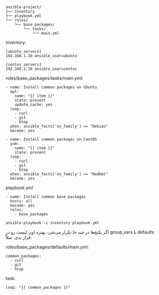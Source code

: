 ```
ansible-project/
├── inventory
├── playbook.yml
└── roles/
    └── base_packages/
        └── tasks/
            └── main.yml
```


inventory:
```
[ubuntu_servers]
192.168.1.10 ansible_user=ubuntu

[centos_servers]
192.168.1.20 ansible_user=centos
```


roles/base_packages/tasks/main.yml:
```
- name: Install common packages on Ubuntu
  apt:
    name: "{{ item }}"
    state: present
    update_cache: yes
  loop:
    - curl
    - git
    - htop
  when: ansible_facts['os_family'] == "Debian"
  become: yes

- name: Install common packages on CentOS
  yum:
    name: "{{ item }}"
    state: present
  loop:
    - curl
    - git
    - htop
  when: ansible_facts['os_family'] == "RedHat"
  become: yes

```


playbook.yml
```
- name: Install common base packages
  hosts: all
  become: yes
  roles:
    - base_packages
```

```
ansible-playbook -i inventory playbook.yml
```


اگر پکیج‌ها در چند جا تکرار می‌شن، بهتره اون لیست رو در group_vars یا defaults قرار بدی، مثلاً:


roles/base_packages/defaults/main.yml:
```
common_packages:
  - curl
  - git
  - htop
```

task:
```
loop: "{{ common_packages }}"
```

